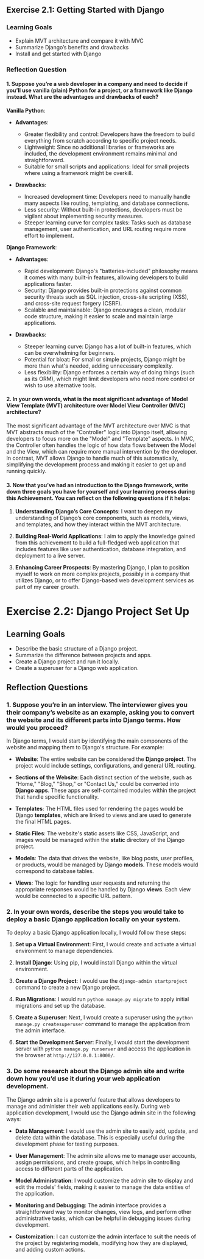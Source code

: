 ## Exercise 2.1: Getting Started with Django

### Learning Goals

- Explain MVT architecture and compare it with MVC
- Summarize Django’s benefits and drawbacks 
- Install and get started with Django

### Reflection Question
#### 1. Suppose you’re a web developer in a company and need to decide if you’ll use vanilla (plain) Python for a project, or a framework like Django instead. What are the advantages and drawbacks of each?

**Vanilla Python**:
- **Advantages**:
  - Greater flexibility and control: Developers have the freedom to build everything from scratch according to specific project needs.
  - Lightweight: Since no additional libraries or frameworks are included, the development environment remains minimal and straightforward.
  - Suitable for small scripts and applications: Ideal for small projects where using a framework might be overkill.

- **Drawbacks**:
  - Increased development time: Developers need to manually handle many aspects like routing, templating, and database connections.
  - Less security: Without built-in protections, developers must be vigilant about implementing security measures.
  - Steeper learning curve for complex tasks: Tasks such as database management, user authentication, and URL routing require more effort to implement.

**Django Framework**:
- **Advantages**:
  - Rapid development: Django's "batteries-included" philosophy means it comes with many built-in features, allowing developers to build applications faster.
  - Security: Django provides built-in protections against common security threats such as SQL injection, cross-site scripting (XSS), and cross-site request forgery (CSRF).
  - Scalable and maintainable: Django encourages a clean, modular code structure, making it easier to scale and maintain large applications.

- **Drawbacks**:
  - Steeper learning curve: Django has a lot of built-in features, which can be overwhelming for beginners.
  - Potential for bloat: For small or simple projects, Django might be more than what's needed, adding unnecessary complexity.
  - Less flexibility: Django enforces a certain way of doing things (such as its ORM), which might limit developers who need more control or wish to use alternative tools.

#### 2. In your own words, what is the most significant advantage of Model View Template (MVT) architecture over Model View Controller (MVC) architecture?

The most significant advantage of the MVT architecture over MVC is that MVT abstracts much of the "Controller" logic into Django itself, allowing developers to focus more on the "Model" and "Template" aspects. In MVC, the Controller often handles the logic of how data flows between the Model and the View, which can require more manual intervention by the developer. In contrast, MVT allows Django to handle much of this automatically, simplifying the development process and making it easier to get up and running quickly.

#### 3. Now that you’ve had an introduction to the Django framework, write down three goals you have for yourself and your learning process during this Achievement. You can reflect on the following questions if it helps:

1. **Understanding Django’s Core Concepts**: I want to deepen my understanding of Django’s core components, such as models, views, and templates, and how they interact within the MVT architecture.

2. **Building Real-World Applications**: I aim to apply the knowledge gained from this achievement to build a full-fledged web application that includes features like user authentication, database integration, and deployment to a live server.

3. **Enhancing Career Prospects**: By mastering Django, I plan to position myself to work on more complex projects, possibly in a company that utilizes Django, or to offer Django-based web development services as part of my career growth.

# Exercise 2.2: Django Project Set Up

## Learning Goals

- Describe the basic structure of a Django project.
- Summarize the difference between projects and apps.
- Create a Django project and run it locally.
- Create a superuser for a Django web application.

## Reflection Questions

### 1. Suppose you’re in an interview. The interviewer gives you their company’s website as an example, asking you to convert the website and its different parts into Django terms. How would you proceed?

In Django terms, I would start by identifying the main components of the website and mapping them to Django's structure. For example:

- **Website**: The entire website can be considered the **Django project**. The project would include settings, configurations, and general URL routing.
  
- **Sections of the Website**: Each distinct section of the website, such as "Home," "Blog," "Shop," or "Contact Us," could be converted into **Django apps**. These apps are self-contained modules within the project that handle specific functionality.

- **Templates**: The HTML files used for rendering the pages would be Django **templates**, which are linked to views and are used to generate the final HTML pages.

- **Static Files**: The website's static assets like CSS, JavaScript, and images would be managed within the **static** directory of the Django project.

- **Models**: The data that drives the website, like blog posts, user profiles, or products, would be managed by Django **models**. These models would correspond to database tables.

- **Views**: The logic for handling user requests and returning the appropriate responses would be handled by Django **views**. Each view would be connected to a specific URL pattern.

### 2. In your own words, describe the steps you would take to deploy a basic Django application locally on your system.

To deploy a basic Django application locally, I would follow these steps:

1. **Set up a Virtual Environment**: First, I would create and activate a virtual environment to manage dependencies.
   
2. **Install Django**: Using pip, I would install Django within the virtual environment.
   
3. **Create a Django Project**: I would use the `django-admin startproject` command to create a new Django project.
   
4. **Run Migrations**: I would run `python manage.py migrate` to apply initial migrations and set up the database.
   
5. **Create a Superuser**: Next, I would create a superuser using the `python manage.py createsuperuser` command to manage the application from the admin interface.
   
6. **Start the Development Server**: Finally, I would start the development server with `python manage.py runserver` and access the application in the browser at `http://127.0.0.1:8000/`.

### 3. Do some research about the Django admin site and write down how you’d use it during your web application development.

The Django admin site is a powerful feature that allows developers to manage and administer their web applications easily. During web application development, I would use the Django admin site in the following ways:

- **Data Management**: I would use the admin site to easily add, update, and delete data within the database. This is especially useful during the development phase for testing purposes.
  
- **User Management**: The admin site allows me to manage user accounts, assign permissions, and create groups, which helps in controlling access to different parts of the application.
  
- **Model Administration**: I would customize the admin site to display and edit the models' fields, making it easier to manage the data entities of the application.
  
- **Monitoring and Debugging**: The admin interface provides a straightforward way to monitor changes, view logs, and perform other administrative tasks, which can be helpful in debugging issues during development.
  
- **Customization**: I can customize the admin interface to suit the needs of the project by registering models, modifying how they are displayed, and adding custom actions.

